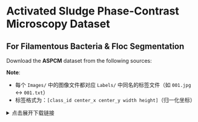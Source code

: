 # Activated Sludge Phase-Contrast Microscopy Dataset
## For Filamentous Bacteria & Floc Segmentation​​
Download the **ASPCM** dataset from the following sources:


**Note**:  
- 每个 `Images/` 中的图像文件都对应 `Labels/` 中同名的标签文件（如 `001.jpg` ↔ `001.txt`）
- 标签格式为：`[class_id center_x center_y width height]`（归一化坐标）

<details>
<summary>点击展开下载链接</summary>

- **Google Drive**: [下载链接](https://drive.google.com/your_link_here)
- **Baidu Disk**: [下载链接](https://pan.baidu.com/your_link_here) (提取码: `a410`)
</details>
